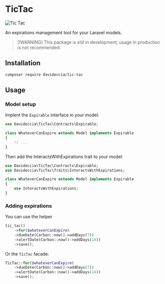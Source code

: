 # TicTac

![Tic Tac](https://media.tenor.com/DMuNMD0aEggAAAAM/samuel-l-jackson.gif)

An expirations management tool for your Laravel models.

> [!WARNING] This package is still in development, usage in production is not recommended.

## Installation

```bash
composer require davideccia/tic-tac
```

## Usage

### Model setup
Implent the `Expirable` interface in your model:

```php
use Davideccia\TicTac\Contracts\Expirable;

class WhateverCanExpire extends Model implements Expirable
{
    // ...
}
```
Then add the InteractsWithExpirations trait to your model:

```php
use Davideccia\TicTac\Contracts\Expirable;
use Davideccia\TicTac\Traits\InteractsWithExpirations;

class WhateverCanExpire extends Model implements Expirable
{
    use InteractsWithExpirations;
}
```

### Adding expirations

You can use the helper

```php
tic_tac()
    ->for($whateverCanExpire)
    ->dueDate(Carbon::now()->addDays(7))
    ->alertDate(Carbon::now()->addDays(14))
    ->save();
```

Or the `TicTac` facade:

```php
TicTac::for($whateverCanExpire)
    ->dueDate(Carbon::now()->addDays(7))
    ->alertDate(Carbon::now()->addDays(14))
    ->save();
```
